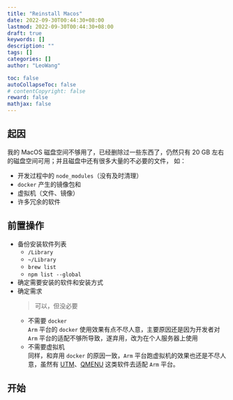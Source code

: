 ```yaml
---
title: "Reinstall Macos"
date: 2022-09-30T00:44:30+08:00
lastmod: 2022-09-30T00:44:30+08:00
draft: true
keywords: []
description: ""
tags: []
categories: []
author: "LeoWang"

toc: false
autoCollapseToc: false
# contentCopyright: false
reward: false
mathjax: false
---
```


## 起因

我的 MacOS 磁盘空间不够用了，已经删除过一些东西了，仍然只有 20 GB 左右的磁盘空间可用；并且磁盘中还有很多大量的不必要的文件，
如：
- 开发过程中的 `node_modules`（没有及时清理）
- `docker` 产生的镜像包和
- 虚拟机（文件、镜像）
- 许多冗余的软件

<!--more-->

## 前置操作

- 备份安装软件列表
	- `/Library`
	- `~/Library`
	- `brew list`
	- `npm list --global`
- 确定需要安装的软件和安装方式
- 确定需求
  > 可以，但没必要
  - 不需要 `docker`  
    `Arm` 平台的 `docker` 使用效果有点不尽人意，主要原因还是因为开发者对 `Arm` 平台的适配不够所导致，遂弃用，改为在个人服务器上使用
  - 不需要虚拟机  
    同样，和弃用 `docker` 的原因一致，`Arm` 平台跑虚拟机的效果也还是不尽人意，虽然有 [UTM](#)、[QMENU](#) 这类软件去适配 `Arm` 平台。


## 开始

